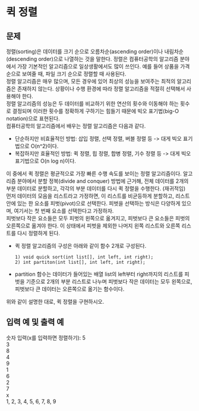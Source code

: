 # 퀵 정렬
## 문제
정렬(sorting)은 데이터를 크기 순으로 오름차순(ascending order)이나 내림차순(descending order)으로 나열하는 것을 말한다.
정렬은 컴퓨터공학의 알고리즘 분야에서 가장 기본적인 알고리즘으로 일상생활에서도 많이 쓰인다.
예를 들어 상품을 가격 순으로 보여줄 때, 파일 크기 순으로 정렬할 때 사용된다.  
정렬 알고리즘은 매우 많으며, 모든 경우에 있어 최상의 성능을 보여주는 최적의 알고리즘은 존재하지 않는다. 상황이나 수행 환경에 따라 정렬 알고리즘을 적절히 선택해서 사용해야 한다.  
정렬 알고리즘의 성능은 두 데이터를 비교하기 위한 연산의 횟수와 이동해야 하는 횟수로 결정되며 이러한 횟수를 정확하게 구하기는 힘들기 때문에 빅오 표기법(big-O notation)으로 표현된다.  
컴퓨터공학의 알고리즘에서 배우는 정렬 알고리즘은 다음과 같다.
- 단순하지만 비효율적인 방법: 삽입 정렬, 선택 정렬, 버블 정렬 등 -> 대게 빅오 표기법으로 O(n^2)이다.
- 복잡하지만 효율적인 방법: 퀵 정렬, 힙 정렬, 합병 정렬, 기수 정렬 등 -> 대게 빅오 표기법으로 O(n log n)이다.

이 중에서 퀵 정렬은 평균적으로 가장 빠른 수행 속도를 보이는 정렬 알고리즘이다. 알고리즘 분야에서 분할 정복(divide and conquer) 방법에 근거해,
전체 데이터를 2개의 부분 데이터로 분할하고, 각각의 부분 데이터를 다시 퀵 정렬을 수행한다. (재귀적임)  
먼저 데이터의 모음을 리스트라고 가정하면, 이 리스트를 비균등하게 분할하고, 리스트 안에 있는 한 요소를 피벗(pivot)으로 선택한다. 피벗을 선택하는 방식은 다양하게 있으며, 여기서는 첫 번째 요소를 선택한다고 가정하자.  
피벗보다 작은 요소들은 모두 피벗의 왼쪽으로 옮겨지고, 피벗보다 큰 요소들은 피벗의 오른쪽으로 옮겨야 한다.
이 상태에서 피벗을 제외한 나머지 왼쪽 리스트와 오른쪽 리스트를 다시 정렬하게 된다.  
- 퀵 정렬 알고리즘의 구성은 아래와 같이 함수 2개로 구성된다.
    ```
    1) void quick sort(int list[], int left, int right);
    2) int partiton(int list[], int left, int right);
    ```
- partition 함수는 데이터가 들어있는 배열 list의 left부터 right까지의 리스트를 피벗을 기준으로 2개의 부분 리스트로 나누며 피벗보다 작은 데이터는 모두 왼쪽으로, 피벗보다 큰 데이터는 오른쪽으로 옮기는 함수이다.

위와 같이 설명한 대로, 퀵 정렬을 구현하시오.

## 입력 예 및 출력 예
숫자 입력(x를 입력하면 정렬하기): 5  
3  
8  
4  
9  
1  
6  
2  
7  
x  
1, 2, 3, 4, 5, 6, 7, 8, 9